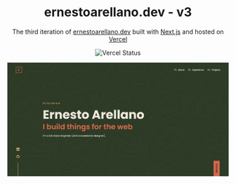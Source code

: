 <h1 align="center">
  ernestoarellano.dev - v3
</h1>

<p align="center">
  The third iteration of <a href="https://www.ernestoarellano.dev/" target="_blank">ernestoarellano.dev</a> built with <a href="https://nextjs.org/" target="_blank">Next.js</a> and hosted on <a href="https://vercel.com/" target="_blank">Vercel</a>
</p>

<p align="center">
  <img src="https://img.shields.io/github/deployments/ernstoarllano/ernestoarellano.dev/production?label=vercel&logo=vercel&logoColor=white" alt="Vercel Status" />
</p>

![v3](https://github.com/ernstoarllano/ernestoarellano.dev/blob/main/public/ernestoarellano.png)
